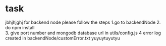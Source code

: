 # task

jbhjhjghj
for backend node please follow the steps
1.go to backendNode 2. do npm install  
3. give port number and mongodb database url in utils/config.js
4 error log created in backendNode/customError.txt
yuyuytuyutyu
